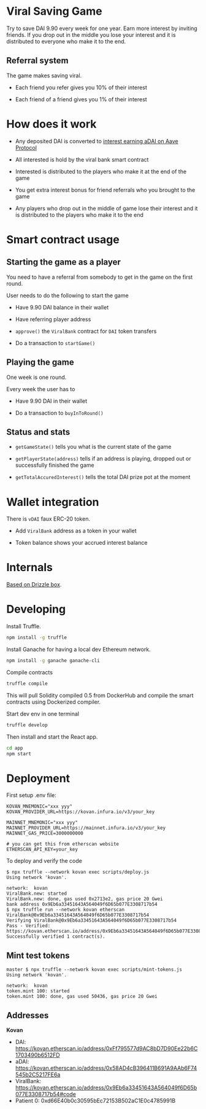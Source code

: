 # Viral Saving Game

Try to save DAI 9.90 every week for one year.
Earn more interest by inviting friends.
If you drop out in the middle you lose your interest
and it is distributed to everyone who make it to the end.

## Referral system

The game makes saving viral.

* Each friend you refer gives you 10% of their interest

* Each friend of a friend gives you 1% of their interest

# How does it work

* Any deposited DAI is converted to [interest earning aDAI on Aave Protocol](https://developers.aave.com/#atokens)

* All interested is hold by the viral bank smart contract

* Interested is distributed to the players who make it at the end of the game

* You get extra interest bonus for friend referrals who you brought to the game

* Any players who drop out in the middle of game lose their interest and it is
  distributed to the players who make it to the end

# Smart contract usage

## Starting the game as a player

You need to have a referral from somebody to get in the game on the first round.

User needs to do the following to start the game

* Have 9.90 DAI balance in their wallet

* Have referring player address

* `approve()` the `ViralBank` contract for `DAI` token transfers

* Do a transaction to `startGame()`

## Playing the game

One week is one round.

Every week the user has to

* Have 9.90 DAI in their wallet

* Do a transaction to `buyInToRound()`

## Status and stats

* `getGameState()` tells you what is the current state of the game

* `getPlayerState(address)` tells if an address is playing, dropped out or successfully finished the game

* `getTotalAccuredInterest()` tells the total DAI prize pot at the moment

# Wallet integration

There is `vDAI` faux ERC-20 token.

* Add `ViralBank` address as a token in your wallet

* Token balance shows your accrued interest balance

# Internals

[Based on Drizzle box](https://www.trufflesuite.com/boxes/drizzle).

# Developing

Install Truffle.

```bash
npm install -g truffle
```

Install Ganache for having a local dev Ethereum network.

```bash
npm install -g ganache ganache-cli
```

Compile contracts

```bash
truffle compile
```

This will pull Solidity compiled 0.5 from DockerHub and compile the smart contracts using Dockerized compiler.

Start dev env in one terminal

```bash
truffle develop
```

Then install and start the React app.

```bash
cd app
npm start
```

# Deployment

First setup .env file:

```
KOVAN_MNEMONIC="xxx yyy"
KOVAN_PROVIDER_URL=https://kovan.infura.io/v3/your_key

MAINNET_MNEMONIC="xxx yyy"
MAINNET_PROVIDER_URL=https://mainnet.infura.io/v3/your_key
MAINNET_GAS_PRICE=3000000000

# you can get this from etherscan website
ETHERSCAN_API_KEY=your_key
```

To deploy and verify the code
```
$ npx truffle --network kovan exec scripts/deploy.js
Using network 'kovan'.

network:  kovan
ViralBank.new: started
ViralBank.new: done, gas used 0x2713e2, gas price 20 Gwei
bank address 0x9Eb6a33451643A564049f6D65b077E3308717b54
$ npx truffle run --network kovan etherscan ViralBank@0x9Eb6a33451643A564049f6D65b077E3308717b54
Verifying ViralBank@0x9Eb6a33451643A564049f6D65b077E3308717b54
Pass - Verified: https://kovan.etherscan.io/address/0x9Eb6a33451643A564049f6D65b077E3308717b54#contracts
Successfully verified 1 contract(s).
```

## Mint test tokens

```
master $ npx truffle --network kovan exec scripts/mint-tokens.js
Using network 'kovan'.

network:  kovan
token.mint 100: started
token.mint 100: done, gas used 50436, gas price 20 Gwei
```

## Addresses

**Kovan**

* DAI: https://kovan.etherscan.io/address/0xFf795577d9AC8bD7D90Ee22b6C1703490b6512FD
* aDAI: https://kovan.etherscan.io/address/0x58AD4cB396411B691A9AAb6F74545b2C5217FE6a
* ViralBank: https://kovan.etherscan.io/address/0x9Eb6a33451643A564049f6D65b077E3308717b54#code
* Patient 0: 0xd66E40b0c30595bEc72153B502aC1E0c4785991B
